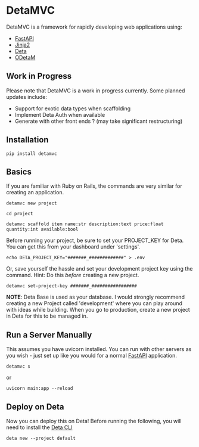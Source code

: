 # DetaMVC


DetaMVC is a framework for rapidly developing web applications using:
- [FastAPI](https://fastapi.tiangolo.com/)
- [Jinja2](https://fastapi.tiangolo.com/advanced/templates/?h=jinja2)
- [Deta](https://docs.deta.sh/docs/home)
- [ODetaM](https://github.com/rickh94/ODetaM)

## Work in Progress
Please note that DetaMVC is a work in progress currently. Some planned updates include:
- Support for exotic data types when scaffolding
- Implement Deta Auth when available
- Generate with other front ends ? (may take significant restructuring)

## Installation
```
pip install detamvc
```
   

## Basics
If you are familiar with Ruby on Rails, the commands are very similar for creating an application. 

```
detamvc new project

cd project

detamvc scaffold item name:str description:text price:float quantity:int available:bool
```

Before running your project, be sure to set your PROJECT_KEY for Deta. You can get this from your dashboard under 'settings'.


```
echo DETA_PROJECT_KEY="#######_#############" > .env
```

Or, save yourself the hassle and set your development project key using the command. Hint: Do this _before_ creating a new project.

```
detamvc set-project-key #######_#################
```

**NOTE**: Deta Base is used as your database. I would strongly recommend creating a new Project called 'development' where you can play around with ideas while building. When you go to production, create a new project in Deta for this to be managed in.

## Run a Server Manually

This assumes you have uvicorn installed. You can run with other servers as you wish - just set up like you would for a normal [FastAPI](https://fastapi.tiangolo.com/deployment/manually/ "Run a Server Manually - Uvicorn") application.
```
detamvc s
```
or
```
uvicorn main:app --reload
```

## Deploy on Deta
Now you can deploy this on Deta!
Before running the following, you will need to install the [Deta CLI](https://docs.deta.sh/docs/cli/install)
```
deta new --project default
```